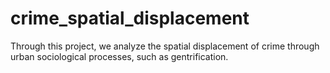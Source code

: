 # crime_spatial_displacement
Through this project, we analyze the spatial displacement of crime through urban sociological processes, such as gentrification.
